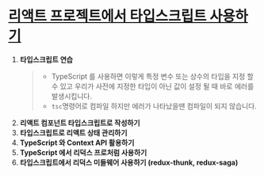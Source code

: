 # [리액트 프로젝트에서 타입스크립트 사용하기](https://react.vlpt.us/using-typescript/)

1. **타입스크립트 연습**
   > - TypeScript 를 사용하면 이렇게 특정 변수 또는 상수의 타입을 지정 할 수 있고 우리가 사전에 지정한 타입이 아닌 값이 설정 될 때 바로 에러를 발생시킵니다.
   > - `tsc`명령어로 컴파일 하지만 에러가 나타났을땐 컴파일이 되지 않습니다.
2. **리액트 컴포넌트 타입스크립트로 작성하기**
3. **타입스크립트로 리액트 상태 관리하기**
4. **TypeScript 와 Context API 활용하기**
5. **TypeScript 에서 리덕스 프로처럼 사용하기**
6. **타입스크립트에서 리덕스 미들웨어 사용하기 (redux-thunk, redux-saga)**
